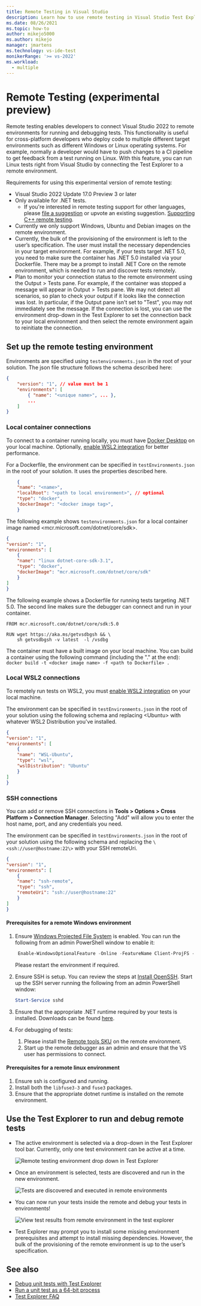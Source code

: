 ```yaml
---
title: Remote Testing in Visual Studio
description: Learn how to use remote testing in Visual Studio Test Explorer to run tests from remote environments including containers, WSL2, or over SSH connections. This topic covers how to configure remote testing with a testenvironments.json for either local containers, WSL2, or SSH connections.
ms.date: 08/26/2021
ms.topic: how-to
author: mikejo5000
ms.author: mikejo
manager: jmartens
ms.technology: vs-ide-test
monikerRange: '>= vs-2022'
ms.workload: 
  - multiple
---
```

# Remote Testing (experimental preview)

Remote testing enables developers to connect Visual Studio 2022 to remote environments for running and debugging tests. This functionality is useful for cross-platform developers who deploy code to multiple different target environments such as different Windows or Linux operating systems. For example, normally a developer would have to push changes to a CI pipeline to get feedback from a test running on Linux. With this feature, you can run Linux tests right from Visual Studio by connecting the Test Explorer to a remote environment.

Requirements for using this experimental version of remote testing:
* Visual Studio 2022 Update 17.0 Preview 3 or later
* Only available for .NET tests.
  * If you're interested in remote testing support for other languages, please [file a suggestion](/visualstudio/ide/suggest-a-feature) or upvote an existing suggestion. [Supporting C++ remote testing](https://developercommunity.visualstudio.com/t/run-c-unit-tests-on-linux-with-visual-studio/1403357).
* Currently we only support Windows, Ubuntu and Debian images on the remote environment. 
* Currently, the bulk of the provisioning of the environment is left to the user’s specification. The user must install the necessary dependencies in your target environment. For example, if your tests target .NET 5.0, you need to make sure the container has .NET 5.0 installed via your Dockerfile. There may be a prompt to install .NET Core on the remote environment, which is needed to run and discover tests remotely. 
* Plan to monitor your connection status to the remote environment using the Output > Tests pane. For example, if the container was stopped a message will appear in Output > Tests pane. We may not detect all scenarios, so plan to check your output if it looks like the connection was lost. In particular, if the Output pane isn't set to "Test", you may not immediately see the message. If the connection is lost, you can use the environment drop-down in the Test Explorer to set the connection back to your local environment and then select the remote environment again to reinitiate the connection.

## Set up the remote testing environment

Environments are specified using `testenvironments.json` in the root of your solution. The json file structure follows the schema described here:
```json
{
    "version": "1", // value must be 1
    "environments": [
        { "name": "<unique name>", ... },
        ...
    ]
}
```

### Local container connections

To connect to a container running locally, you must have [Docker Desktop](https://www.docker.com/products/docker-desktop) on your local machine. Optionally, [enable WSL2 integration](/windows/wsl/install-win10) for better performance.

For a Dockerfile, the environment can be specified in `testEnvironments.json` in the root of your solution. It uses the properties described here.
```json
    {
    "name": "<name>",
    "localRoot": "<path to local environment>", // optional
    "type": "docker",
    "dockerImage": "<docker image tag>",
    }
```

The following example shows `testenvironments.json` for a local container image named \<mcr.microsoft.com/dotnet/core/sdk\>.
```json
{
"version": "1",
"environments": [
    {
    "name": "linux dotnet-core-sdk-3.1",
    "type": "docker",
    "dockerImage": "mcr.microsoft.com/dotnet/core/sdk"
    }
]
}
```

The following example shows a Dockerfile for running tests targeting .NET 5.0. The second line makes sure the debugger can connect and run in your container.
```
FROM mcr.microsoft.com/dotnet/core/sdk:5.0

RUN wget https://aka.ms/getvsdbgsh && \
    sh getvsdbgsh -v latest  -l /vsdbg
```

The container must have a built image on your local machine. You can build a container using the following command (including the "." at the end): `docker build -t <docker image name> -f <path to Dockerfile> .`

### Local WSL2 connections
To remotely run tests on WSL2, you must [enable WSL2 integration](/windows/wsl/install-win10) on your local machine.

The environment can be specified in `testEnvironments.json` in the root of your solution using the following schema and replacing \<Ubuntu\> with whatever WSL2 Distribution you've installed.
```json
{
"version": "1",
"environments": [
    {
    "name": "WSL-Ubuntu",
    "type": "wsl",
    "wslDistribution": "Ubuntu"
    }
]
}
```

### SSH connections
 You can add or remove SSH connections in **Tools > Options > Cross Platform > Connection Manager**. Selecting "Add" will allow you to enter the host name, port, and any credentials you need.

The environment can be specified in `testEnvironments.json` in the root of your solution using the following schema and replacing the `\<ssh://user@hostname:22\>` with your SSH remoteUri.
```json
{
"version": "1",
"environments": [
    {
    "name": "ssh-remote",
    "type": "ssh",
    "remoteUri": "ssh://user@hostname:22"
    }
]
}
```

#### Prerequisites for a remote Windows environment
1. Ensure [Windows Projected File System](https://docs.microsoft.com/en-us/windows/win32/projfs/enabling-windows-projected-file-system) is enabled. You can run the following from an admin PowerShell window to enable it:

   ```powershell
    Enable-WindowsOptionalFeature -Online -FeatureName Client-ProjFS -NoRestart
   ```

   Please restart the environment if required.
2. Ensure SSH is setup. You can review the steps at [Install OpenSSH](https://docs.microsoft.com/en-us/windows-server/administration/openssh/openssh_install_firstuse#install-openssh-using-powershell). Start up the SSH server running the following from an admin PowerShell window:
   ```powershell
   Start-Service sshd
   ```

3. Ensure that the appropriate .NET runtime required by your tests is installed. Downloads can be found [here](https://dotnet.microsoft.com/download).
4. For debugging of tests:
   1. Please install the [Remote tools SKU](https://docs.microsoft.com/en-us/visualstudio/debugger/remote-debugging?view=vs-2022) on the remote environment. 
   2. Start up the remote debugger as an admin and ensure that the VS user has permissions to connect.

#### Prerequisites for a remote linux environment
1. Ensure ssh is configured and running.
2. Install both the `libfuse3-3` and `fuse3` packages.
3. Ensure that the appropriate dotnet runtime is installed on the remote environment.

## Use the Test Explorer to run and debug remote tests
* The active environment is selected via a drop-down in the Test Explorer tool bar. Currently, only one test environment can be active at a time.

  ![Remote testing environment drop down in Test Explorer](media/remote-test-drop-down.png)

* Once an environment is selected, tests are discovered and run in the new environment.

  ![Tests are discovered and executed in remote environments](media/remote-test-linux-discovery.png)

* You can now run your tests inside the remote and debug your tests in environments!

  ![View test results from remote environment in the test explorer](media/remote-test-linux-passing.png)

* Test Explorer may prompt you to install some missing environment prerequisites and attempt to install missing dependencies. However, the bulk of the provisioning of the remote environment is up to the user’s specification.

## See also

- [Debug unit tests with Test Explorer](../test/debug-unit-tests-with-test-explorer.md)
- [Run a unit test as a 64-bit process](../test/run-a-unit-test-as-a-64-bit-process.md)
- [Test Explorer FAQ](test-explorer-faq.md)
